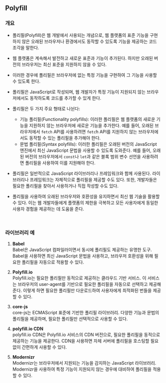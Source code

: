 ## **Polyfill**

### **개요**

- 폴리필(Polyfill)은 웹 개발에서 사용되는 개념으로, 웹 플랫폼의 표준 기능을 구현하지 않은 오래된 브라우저나 환경에서도 동작할 수 있도록 기능을 제공하는 코드 조각을 말한다.
- 웹 플랫폼은 계속해서 발전하고 새로운 표준과 기능이 추가된다. 하지만 오래된 버전의 브라우저는 최신 표준을 지원하지 않을 수 있다.
- 이러한 경우에 폴리필은 브라우저에 없는 특정 기능을 구현하여 그 기능을 사용할 수 있도록 한다.
- 폴리필은 JavaScript로 작성되며, 웹 개발자가 특정 기능이 지원되지 않는 브라우저에서도 동작하도록 코드를 추가할 수 있게 한다.

- 폴리필은 두 가지 주요 형태로 나뉜다:

  - 기능 폴리필(Functionality polyfills): 이러한 폴리필은 웹 플랫폼의 새로운 기능을 지원하지 않는 브라우저에 새로운 기능을 추가한다. 예를 들어, 오래된 브라우저에서 `fetch` API를 사용하려면 `fetc`h API를 지원하지 않는 브라우저에서도 동작할 수 있는 폴리필을 추가해야 한다.
  - 문법 폴리필(Syntax polyfills): 이러한 폴리필은 오래된 버전의 JavaScript 엔진에서 최신 JavaScript 문법을 사용할 수 있도록 도와준다. 예를 들어, 오래된 버전의 브라우저에서 `const`나 `let`과 같은 블록 범위 변수 선언을 사용하려면 폴리필을 사용하여 이를 지원해야 한다.

- 폴리필은 일반적으로 JavaScript 라이브러리나 프레임워크와 함께 사용된다. 라이브러리나 프레임워크는 자체적으로 폴리필을 제공할 수도 있다. 또한, 개발자들은 필요한 폴리필을 찾아서 사용하거나 직접 작성할 수도 있다.

- 폴리필을 사용하여 오래된 브라우저와 호환성을 유지하면서 최신 웹 기술을 활용할 수 있다. 이는 웹 개발자들에게 플랫폼의 제한을 극복하고 모든 사용자에게 동일한 사용자 경험을 제공하는 데 도움을 준다.

<br>

### **라이브러리 예**

1. **Babel**  
   Babel은 JavaScript 컴파일러이면서 동시에 폴리필도 제공하는 유명한 도구. Babel을 사용하면 최신 JavaScript 문법을 사용하고, 브라우저 호환성을 위해 필요한 폴리필을 자동으로 적용할 수 있다.

2. **Polyfill.io**  
   Polyfill.io는 필요한 폴리필만 동적으로 제공하는 클라우드 기반 서비스. 이 서비스는 브라우저의 user-agent를 기반으로 필요한 폴리필을 자동으로 선택하고 제공해준다. 이렇게 하면 필요한 폴리필만 다운로드하여 사용자에게 최적화된 번들을 제공할 수 있다.

3. **core-js**  
   core-js는 ECMAScript 표준에 기반한 폴리필 라이브러리. 다양한 기능과 문법의 폴리필을 제공하며, 필요한 폴리필만 선택적으로 사용할 수 있다.

4. **polyfill.io CDN**  
   polyfill.io CDN은 Polyfill.io 서비스의 CDN 버전으로, 필요한 폴리필을 동적으로 제공하는 기능을 제공한다. CDN을 사용하면 자체 서버에 폴리필을 호스팅할 필요없이 간편하게 사용할 수 있다.

5. **Modernizr**  
   Modernizr는 브라우저에서 지원되는 기능을 감지하는 JavaScript 라이브러리. Modernizr을 사용하여 특정 기능이 지원되지 않는 경우에 대비하여 폴리필을 적용할 수 있다.

